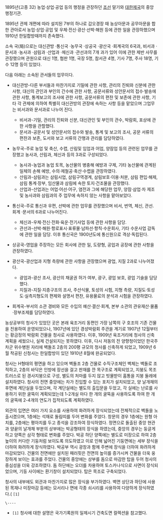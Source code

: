 1895년(고종 32) 농업·상업·공업 등의 행정을 관장하던 [조선](%EC%A1%B0%EC%84%A0.md) 말기와
[대한제국](%EB%8C%80%ED%95%9C%EC%A0%9C%EA%B5%AD.md)의 중앙 행정기관.

1895년 관제 개편에 따라 설치된 7부의 하나로 갑오경장 때 농상아문과 공무아문을 합한 관아로서 농업·상업·공업 및
우체·전신·광산·선박·해원 등에 관한 일을 관장하했으며 1910년 한일합방때까지 존속했다.

소속 국(局)으로는 대신관방 ·통신국 ·농무국 ·상공국 ·광산국 ·회계국의 6국과, 비서과 ·문서과 ·농사과 ·삼림과 ·산업과 ·체신과
·관선과의 7개 과가 있어 이에 관한 제반 사무를 관장했으며 관원으로 대신 1명, 협판 1명, 국장 5명, 참서관 4명, 기사 7명, 주사
18명, 기수 12명 등이 있었다.

다음 아래는 소속된 관서들의 업무이다.

  * 대신관방-다른 부서들과 마찬가지로 기밀에 관한 사항, 관리의 진퇴와 신분에 관한 사항, 대신의 관인과 부인의 간수에 관한 사항, 공문서류와 성안문서의 접수·발송에 관한 사항, 통계보고의 조사에 관한 사항, 공문서류의 편찬 및 보존에 관한 사항, 기타 각 관제에 의하여 특별히 대신관방의 관장에 속하는 사항 등을 맡았으며 그업무는 비서과와 문서과로 나누어 진다.  

    * 비서과-기밀, 관리의 진퇴와 신분, 대신관인 및 부인의 관수, 박람회, 포상에 관한 사항을 관할했다.
    * 문서과-공문서 및 성안문서의 접수와 발송, 통계 및 보고의 조사, 공문 서류의 편찬과 보존, 도서와 보고 서류의 간행과 관리를 담당하였다.  

  * 농무국-주로 농업 및 축산, 수렵, 산림및 임업과 어업, 양잠업 등의 관련된 업무를 관장했고 농사과, 산림과, 체신과 등의 3과로 구성되었다.  

    * 농사과-농업과 농업 토목, 농산물의 병충해 예방과 구제, 기타 농산물에 관계된 일체의 손해 예방, 수의·제철공·축산·수렵을 관장하였다.
    * 산림과-삼림과는 삼림시업, 삼림구역경계, 삼림보호·이용·처분, 삼림 편입·해제, 삼림 통계·장부, 임산물과 삼림에 속한 토지·건조물을 관장했다.
    * 산업과-산업과는 어업·어선·어구, 염전과 그에 해당한 업무, 양잠·삼업·차 제조 및 농사과와 삼림과의 주 업무에 속하지 않는 사항을 맡아보았다.  

  * 통신국-주로 통신과 우편, 선박에 관한 업무를 관장했으며 비서, 번역, 체신, 관선. 회계 ·문서의 6과로 나누어진다.  

    * 체신과-우체·전신·전화·육운·전기사업 등에 관한 사항을 담당.
    * 관선과-선박·해원·항로표시·표류물·남파선·항칙·수운회사, 기타 수운사업 감독에 관한 일을 담당.
이후 통신국은 1900년도에 통신원으로 격상·독립된다.  
  

  * 상공국-영업을 주장하는 모든 회사에 관한 일, 도량형, 공업과 공장에 관한 사항을 관장하였다.  

  * 광산국-광산업과 지형 측량에 관한 사항을 관장했으며 광업, 지질 2과로 나누어졌다.   

    * 광업과-광산 조사, 광산의 채굴권 허가 여부, 광구, 광업 보호, 광업 기술을 담당했다.
    * 지질과-지질·지층구조의 조사, 주산식물, 토성의 시험, 지형 측량, 지질도·토성도·실측지형도의 편제와 설명서 편찬, 유용물료의 분석과 시험을 관장하였다.  

  * 회계국-부서의 소관 경비와 모든 수입의 예산·결산·회계, 본부 소관의 관유재산·물품·장부조제를 담당하였다.  

농상공부의 청사가 있었던 곳은 본래 육조거리 동편인 가장 남쪽의 구 호조의 기존 건물을 전용하여 운영되었으나, 1907년에 있던 경성박람회
주관을 계기로 1907년 12월부터는 황금정의 박람회 건물을 청사로 사용하였다. 이후, 1909년 육조거리에 청사의 신축 계획을 세웠으나,
실제 건설되지는 못하였다. 이후, 다시 저동의 전 양향청이었던 한국주차군 위수병원 자리에 벽돌조 2층의 200평 규모의 청사를 신축하게
되었고, 1909년 6월 착공된 신청사는 한일합방이 있던 1910년 8월에 완공되었다.

청사는 H형태의 평면을 하고 있으며 벽돌조 2층 건물로 수직구조체인 벽체는 벽돌로 조적하고, 2층의 바닥은 인방에 장선을 걸고 판재를 깐
목구조로 계획되었고, 지붕도 목조 트러스로 된 경사지붕으로 구성, 별도의 처마를 두지 않고 빗물받이 홈통을 지붕 둘레에 설치하였다. 청사의
전면 중앙에는 차가 진입할 수 있는 포치가 설치되었고, 양 날개채의 후면에 계단실을 두었으며, 각 계단실에는 별도의 출입문을 두었고, 각
실에는 난로를 사용하기 위한 굴뚝이 계획되었는데 1-2개실 마다 한 개의 굴뚝을 사용하도록 하여 한 개의 굴뚝에 2-4개의 연도가 집적되도록
계획하였다.

외관의 입면은 여러 가지 요소를 사용하여 화려하게 장식되었는데 전체적으로 벽돌을 노출시켰으며, 1층에는 석재로 돌림띠를 두어 변화를 주었다.
창문의 경우 1층에는 원형 아치를, 2층에는 평아치를 두고 종석을 강조하여 장식하였다. 정면으로 돌출된 중앙 현관과 양끝의 날개채 부분의
상부에는 박공형태의 장식을 하였는데, 중앙의 경우는 둥글게 하고 양쪽은 삼각 형태로 변화를 주었다. 박공 하단 양쪽에는 별도로 미장으로 하여
2층 높이의 커다란 기둥처럼 보이도록 의도하였고 이로 인해 넓어진 기둥면에는 세부 장식을 더하여 화려하게 장식하였다. 박공부 역시 광창과
함께 주변에 장식을 더하여 화려하게 마감되었다. 건물의 전면에만 설치된 패러핏은 전면의 높이를 증가시켜 건물을 더욱 웅장하게 보이는 효과를
주었다. 건물의 중앙에는 상부를 돔으로 마감한 탑을 두어 청사의 중심성을 더욱 강조하였다. 돔 하단에는 오더를 차용하여 토스카나식으로 사면이
장식되었으며, 기둥 사이에는 환기창이 설치되었다. 탑은 목조로 구축되었다.

청사의 내부에도 외관과 마찬가지로 많은 장식을 부가하였다. 벽면 상단과 하단에 사용된 목재나 미장마감 등에는 모서리나 면에 각종 쇠시리를
사용하여 다양하게 장식하였다.( `[1]`

`\----`

  * `[1]` 청사에 대한 설명은 국가기록원의 일제시기 건축도면 컬렉션을 참고했다.


